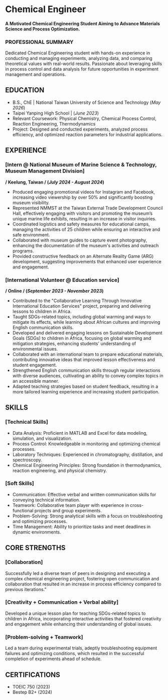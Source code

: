 # Chemical Engineer

#### A Motivated Chemical Engineering Student Aiming to Advance Materials Science and Process Optimization.


### PROFESSIONAL SUMMARY
Dedicated Chemical Engineering student with hands-on experience in conducting and managing experiments, analyzing data, and comparing theoretical values with real-world results. Passionate about leveraging skills in process control and data analysis for future opportunities in experiment management and operations.

## EDUCATION
- B.S., ChE | National Taiwan University of Science and Technology (_May 2026_)
- Taipei Yanping High School	|  (_June 2023_)	 			 								       		
- Relevant Coursework: Physical Chemistry, Chemical Process Control, Reaction Engineering, Thermodynamics
- Project: Designed and conducted experiments, analyzed process efficiency, and optimized reaction parameters for industrial applications.
       		

## EXPERIENCE
### [Intern @ National Museum of Marine Science & Technology, Museum Management Division]
   **/ Keelung, Taiwan / (_July 2024 - August 2024_)**
- Produced engaging promotional videos for Instagram and Facebook, increasing video viewership by over 50% and significantly boosting museum visibility.
- Represented NMMST at the Taiwan External Trade Development Council Hall, effectively engaging with visitors and promoting the museum’s unique marine life exhibits, resulting in an increase in visitor inquiries.
- Coordinated logistics and safety measures for educational camps, managing the activities of 25 children while ensuring an interactive and safe environment.
- Collaborated with museum guides to capture event photography, enhancing the documentation of the museum's activities and outreach programs.
- Provided constructive feedback on an Alternate Reality Game (ARG) development, suggesting improvements that enhanced user experience and engagement.

### [International Volunteer @ Education service]
   **/ Online / (_September 2023 - November 2023_)**
- Contributed to the "Collaborative Learning Through Innovative International Education Services" project, preparing and delivering lessons to children in Africa.
- Taught SDGs-related topics, including global warming and ways to mitigate its effects, while learning about African cultures and improving English communication skills.
- Developed and delivered engaging lessons on Sustainable Development Goals (SDGs) to children in Africa, focusing on global warming and mitigation strategies, enhancing students' understanding of environmental issues.
- Collaborated with an international team to prepare educational materials, contributing innovative ideas that improved lesson effectiveness and student engagement.
- Strengthened English communication skills through regular interactions with diverse audiences, cultivating an ability to convey complex topics in an accessible manner.
- Adapted teaching strategies based on student feedback, resulting in a more tailored learning experience and increasing student participation.

## SKILLS
### [Technical Skills]
- Data Analysis: Proficient in MATLAB and Excel for data modeling, simulation, and visualization.
- Process Control: Knowledgeable in monitoring and optimizing chemical processes.
- Laboratory Techniques: Experienced in chromatography, distillation, and spectroscopy.
- Chemical Engineering Principles: Strong foundation in thermodynamics, reaction engineering, and physical chemistry.

### [Soft Skills]
- Communication: Effective verbal and written communication skills for conveying technical information.
- Teamwork: Collaborative team player with experience in cross-functional projects and group experiments.
- Problem-Solving: Strong analytical skills with a focus on troubleshooting and optimizing processes.
- Time Management: Ability to prioritize tasks and meet deadlines in dynamic environments.

## CORE STRENGTHS
### [Collaboration]
Successfully led a diverse team of peers in designing and executing a complex chemical engineering project, fostering open communication and collaboration that resulted in an increase in process efficiency compared to previous iterations."

### [Creativity + Communication + Verbal ability]
Developed a unique lesson plan for teaching SDGs-related topics to children in Africa, incorporating interactive activities that fostered creativity and engagement while enhancing their understanding of global issues.

### [Problem-solving + Teamwork]
Led a team during experimental trials, adeptly troubleshooting equipment failures and optimizing conditions, which resulted in the successful completion of experiments ahead of schedule.

## CERTIFICATIONS
- TOEIC 750 (2023)
- Bestep B2+ (2024)



